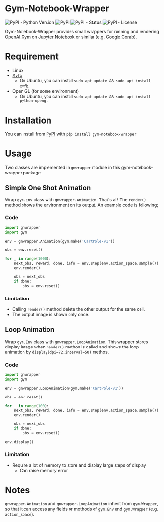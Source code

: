 # Gym-Notebook-Wrapper

![PyPI - Python Version](https://img.shields.io/pypi/pyversions/gym-notebook-wrapper)
![PyPI](https://img.shields.io/pypi/v/gym-notebook-wrapper)
![PyPI - Status](https://img.shields.io/pypi/status/gym-notebook-wrapper)
![PyPI - License](https://img.shields.io/pypi/l/gym-notebook-wrapper)



Gym-Notebook-Wrapper provides small wrappers for running and rendering
[OpenAI Gym](https://github.com/openai/gym) on [Jupyter
Notebook](https://jupyter.org/) or similar (e.g. [Google
Corab](https://colab.research.google.com/)).

# Requirement

- Linux
- [Xvfb](https://www.x.org/releases/X11R7.7/doc/man/man1/Xvfb.1.xhtml)
  - On Ubuntu, you can install `sudo apt update && sudo apt install xvfb`.
- Open GL (for some environment)
  - On Ubuntu, you can install `sudo apt update && sudo apt install python-opengl`

# Installation

You can install from
[PyPI](https://pypi.org/project/gym-notebook-wrapper/) with `pip install gym-notebook-wrapper`


# Usage

Two classes are implemented in `gnwrapper` module in this
gym-notebook-wrapper package.

## Simple One Shot Animation

Wrap `gym.Env` class with `gnwrapper.Animation`. That's all! The
`render()` method shows the environment on its output. An example code
is following;

### Code

``` python
import gnwrapper
import gym

env = gnwrapper.Animation(gym.make('CartPole-v1'))

obs = env.reset()

for _ in range(1000):
    next_obs, reward, done, info = env.step(env.action_space.sample())
    env.render()

    obs = next_obs
    if done:
        obs = env.reset()
```

### Limitation

- Calling `render()` method delete the other output for the same cell.
- The output image is shown only once.


## Loop Animation

Wrap `gym.Env` class with `gnwrapper.LoopAnimation`. This wrapper
stores display image when `render()` methos is called and shows the
loop animation by `display(dpi=72,interval=50)` methos.

### Code

``` python
import gnwrapper
import gym

env = gnwrapper.LoopAnimation(gym.make('CartPole-v1'))

obs = env.reset()

for _ in range(100):
    next_obs, reward, done, info = env.step(env.action_space.sample())
    env.render()

    obs = next_obs
    if done:
        obs = env.reset()

env.display()
```


### Limitation

- Require a lot of memory to store and display large steps of display
  - Can raise memory error


# Notes

`gnwrapper.Animation` and `gnwrapper.LoopAnimation` inherit from
`gym.Wrapper`, so that it can access any fields or mothods of
`gym.Env` and `gym.Wrapper` (e.g. `action_space`).

